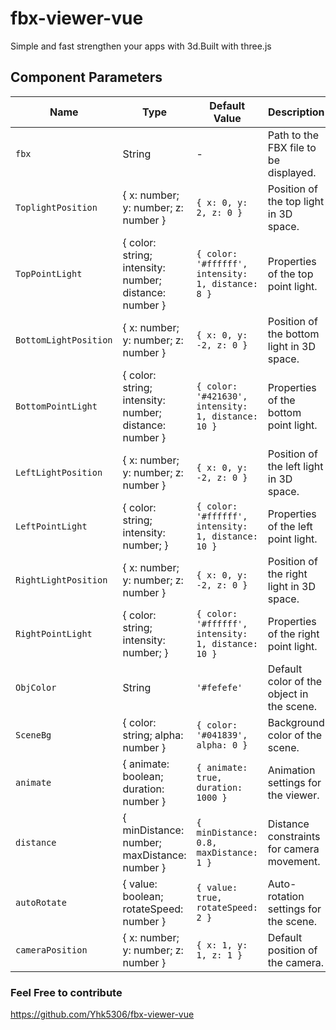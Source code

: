 # fbx-viewer-vue

Simple and fast strengthen your apps with 3d.Built with three.js

## Component Parameters

| Name               | Type                                          | Default Value                                    | Description                                   |
|--------------------|-----------------------------------------------|--------------------------------------------------|-----------------------------------------------|
| `fbx`              | String                                        | -                                                | Path to the FBX file to be displayed.         |
| `ToplightPosition` | { x: number; y: number; z: number }           | `{ x: 0, y: 2, z: 0 }`                           | Position of the top light in 3D space.       |
| `TopPointLight`    | { color: string; intensity: number; distance: number } | `{ color: '#ffffff', intensity: 1, distance: 8 }` | Properties of the top point light.           |
| `BottomLightPosition` | { x: number; y: number; z: number }         | `{ x: 0, y: -2, z: 0 }`                          | Position of the bottom light in 3D space.    |
| `BottomPointLight` | { color: string; intensity: number; distance: number } | `{ color: '#421630', intensity: 1, distance: 10 }` | Properties of the bottom point light.        |
| `LeftLightPosition` | { x: number; y: number; z: number }         | `{ x: 0, y: -2, z: 0 }`                          | Position of the left light in 3D space.     |
| `LeftPointLight`   | { color: string; intensity: number; }        | `{ color: '#ffffff', intensity: 1, distance: 10 }` | Properties of the left point light.          |
| `RightLightPosition` | { x: number; y: number; z: number }        | `{ x: 0, y: -2, z: 0 }`                          | Position of the right light in 3D space.    |
| `RightPointLight`  | { color: string; intensity: number; }        | `{ color: '#ffffff', intensity: 1, distance: 10 }` | Properties of the right point light.         |
| `ObjColor`         | String                                        | `'#fefefe'`                                      | Default color of the object in the scene.    |
| `SceneBg`          | { color: string; alpha: number }              | `{ color: '#041839', alpha: 0 }`                 | Background color of the scene.               |
| `animate`          | { animate: boolean; duration: number }        | `{ animate: true, duration: 1000 }`              | Animation settings for the viewer.           |
| `distance`         | { minDistance: number; maxDistance: number }  | `{ minDistance: 0.8, maxDistance: 1 }`           | Distance constraints for camera movement.    |
| `autoRotate`       | { value: boolean; rotateSpeed: number }       | `{ value: true, rotateSpeed: 2 }`                | Auto-rotation settings for the scene.        |
| `cameraPosition`   | { x: number; y: number; z: number }           | `{ x: 1, y: 1, z: 1 }`                           | Default position of the camera.             |


### Feel Free to contribute 

https://github.com/Yhk5306/fbx-viewer-vue